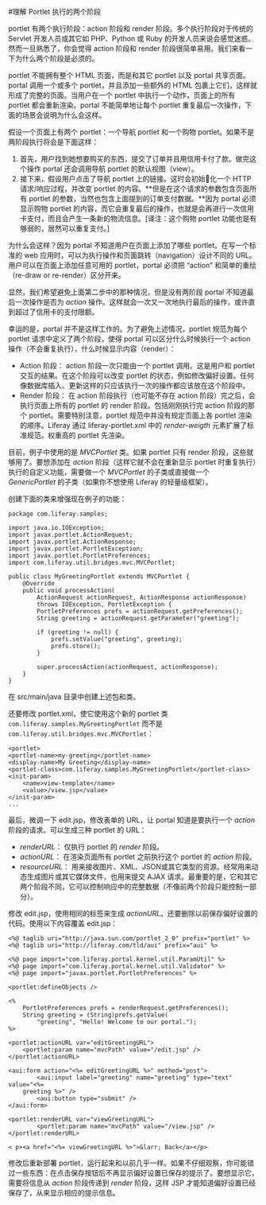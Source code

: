 #理解 Portlet 执行的两个阶段

portlet 有两个执行阶段：action 阶段和 render 阶段。多个执行阶段对于传统的 Servlet 开发人员或其它如 PHP、Python 或 Ruby 的开发人员来说会感觉迷惑。然而一旦熟悉了，你会觉得 action 阶段和 render 阶段很简单易用。我们来看一下为什么两个阶段是必须的。

portlet 不能拥有整个 HTML 页面，而是和其它 portlet 以及 portal 共享页面。portal 调用一个或多个 portlet，并且添加一些额外的 HTML 包裹上它们，这样就形成了完整的页面。当用户在一个 portlet 中执行一个动作，页面上的所有 portlet 都会重新渲染。portal 不能简单地让每个 portlet 重复最后一次操作，下面的场景会说明为什么会这样。

假设一个页面上有两个 portlet：一个导航 portlet 和一个购物 portlet。如果不是两阶段执行将会是下面这样：

1. 首先，用户找到她想要购买的东西，提交了订单并且用信用卡付了款。做完这个操作 portal 还会调用导航 portlet 的默认视图（view）。
2. 接下来，假设用户点击了导航 portlet 上的链接。这时会初始化一个 HTTP 请求/响应过程，并改变 portlet 的内容。**但是在这个请求的参数包含页面所有 portlet 的参数，当然也包含上面提到的订单支付数据。**因为 portal 必须显示购物 portlet 的内容，而它会重复最后的操作，也就是会再进行一次信用卡支付，而且会产生一条新的物流信息。[译注：这个购物 portlet 功能也是有够弱的，居然可以重复支付。]

为什么会这样？因为 portal 不知道用户在页面上添加了哪些 portlet。在写一个标准的 web 应用时，可以为执行操作和页面跳转（navigation）设计不同的 URL。用户可以在页面上添加任意可用的 portlet，portal 必须把 “action” 和简单的重绘（re-draw or re-render）区分开来。

显然，我们希望避免上面第二步中的那种情况，但是没有两阶段 portal 不知道最后一次操作是否为 _action_ 操作。这样就会一次又一次地执行最后的操作，或许直到超过了信用卡的支付限额。

幸运的是，portal 并不是这样工作的。为了避免上述情况，portlet 规范为每个 portlet 请求中定义了两个阶段，使得 portal 可以区分什么时候执行一个 action 操作（不会重复执行），什么时候显示内容（render）：

- Action 阶段： action 阶段一次只能由一个 portlet 调用。这是用户和 portlet 交互的结果。在这个阶段可以改变 portlet 的状态，例如修改偏好设置。任何像数据库插入、更新这样的只应该执行一次的操作都应该放在这个阶段中。
- Render 阶段： 在 action 阶段执行（也可能不存在 action 阶段）完之后，会执行页面上所有的 portlet 的 render 阶段。包括刚刚执行完 action 阶段的那个 portlet。需要特别注意，portlet 规范中并没有规定页面上各 portlet 渲染的顺序。Liferay 通过 liferay-portlet.xml 中的 _render-weigth_ 元素扩展了标准规范。权重高的 portlet 先渲染。

目前，例子中使用的是 _MVCPortlet_ 类。如果 portlet 只有 render 阶段，这些就够用了。要想添加在 _action_ 阶段（这样它就不会在重新显示 portlet 时重复执行）执行的自定义功能，需要做一个 _MVCPortlet_ 的子类或直接做一个 _GenericPortlet_ 的子类（如果你不想使用 Liferay 的轻量级框架）。

创建下面的类来增强现在例子的功能：

```
package com.liferay.samples;

import java.io.IOException;
import javax.portlet.ActionRequest;
import javax.portlet.ActionResponse;
import javax.portlet.PortletException;
import javax.portlet.PortletPreferences;
import com.liferay.util.bridges.mvc.MVCPortlet;

public class MyGreetingPortlet extends MVCPortlet {
    @Override
    public void processAction(
        ActionRequest actionRequest, ActionResponse actionResponse)
        throws IOException, PortletException {
        PortletPreferences prefs = actionRequest.getPreferences();
        String greeting = actionRequest.getParameter("greeting");

        if (greeting != null) {
            prefs.setValue("greeting", greeting);
            prefs.store();
        }

        super.processAction(actionRequest, actionResponse);
    }
}
```
在 src/main/java 目录中创建上述包和类。

还要修改 portlet.xml，使它使用这个新的 portlet 类 `com.liferay.samples.MyGreetingPortlet` 而不是 `com.liferay.util.bridges.mvc.MVCPortlet`：

```
<portlet>
<portlet-name>my-greeting</portlet-name>
<display-name>My Greeting</display-name>
<portlet-class>com.liferay.samples.MyGreetingPortlet</portlet-class>
<init-param>
    <name>view-template</name>
    <value>/view.jsp</value>
</init-param>
...
```
最后，微调一下 edit.jsp，修改表单的 URL，让 portal 知道是要执行一个 _action_ 阶段的请求。可以生成三种  portlet 的 URL：

- _renderURL_： 仅执行 portlet 的 _render_ 阶段。
- _actionURL_： 在渲染页面所有 portlet 之前执行这个 portlet 的 _action_ 阶段。
- _resourceURL_： 用来接收图片、XML、JSON或其它类型的资源。经常用来动态生成图片或其它媒体文件，也用来提交 AJAX 请求。最重要的是，它和其它两个阶段不同，它可以控制响应中的完整数据（不像前两个阶段只能控制一部分）。

修改 edit.jsp，使用相同的标签来生成 _actionURL_。还要删除以前保存偏好设置的代码。使用以下内容覆盖 edit.jsp：

```
<%@ taglib uri="http://java.sun.com/portlet_2_0" prefix="portlet" %>
<%@ taglib uri="http://liferay.com/tld/aui" prefix="aui" %>

<%@ page import="com.liferay.portal.kernel.util.ParamUtil" %>
<%@ page import="com.liferay.portal.kernel.util.Validator" %>
<%@ page import="javax.portlet.PortletPreferences" %>

<portlet:defineObjects />

<%
    PortletPreferences prefs = renderRequest.getPreferences();
    String greeting = (String)prefs.getValue(
        "greeting", "Hello! Welcome to our portal.");
%>

<portlet:actionURL var="editGreetingURL">
    <portlet:param name="mvcPath" value="/edit.jsp" />
</portlet:actionURL>

<aui:form action="<%= editGreetingURL %>" method="post">
        <aui:input label="greeting" name="greeting" type="text" value="<%=
    greeting %>" />
        <aui:button type="submit" />
</aui:form>

<portlet:renderURL var="viewGreetingURL">
        <portlet:param name="mvcPath" value="/view.jsp" />
</portlet:renderURL>

< p><a href="<%= viewGreetingURL %>">&larr; Back</a></p>
```
修改后重新部署 portlet，运行起来和以前几乎一样。如果不仔细观察，你可能错过一些东西：在点击保存按钮后不再显示偏好设置已保存的提示了。要想显示它，需要将信息从 _action_ 阶段传递到 _render_ 阶段，这样 JSP 才能知道偏好设置已经保存了，从来显示相应的提示信息。